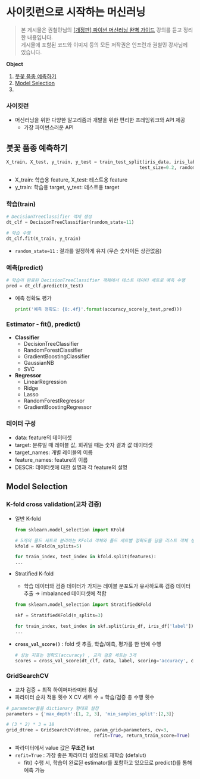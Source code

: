 # 사이킷런으로 시작하는 머신러닝
> 본 게시물은 권철민님의 [[개정판] 파이썬 머신러닝 완벽 가이드](https://www.inflearn.com/course/%ED%8C%8C%EC%9D%B4%EC%8D%AC-%EB%A8%B8%EC%8B%A0%EB%9F%AC%EB%8B%9D-%EC%99%84%EB%B2%BD%EA%B0%80%EC%9D%B4%EB%93%9C/dashboard) 강의를 듣고 정리한 내용입니다.  
게시물에 포함된 코드와 이미지 등의 모든 저작권은 인프런과 권철민 강사님께 있습니다.

**Object**
1. [붓꽃 품종 예측하기](#붓꽃-품종-예측하기)
2. [Model Selection](#model-selection)
3. []()

### 사이킷런
- 머신러닝을 위한 다양한 알고리즘과 개발을 위한 편리한 프레임워크와 API 제공
  - 가장 파이썬스러운 API

## 붓꽃 품종 예측하기

```python
X_train, X_test, y_train, y_test = train_test_split(iris_data, iris_label,
                                                  test_size=0.2, random_state=11)
```

- X_train: 학습용 feature, X_test: 테스트용 feature
- y_train: 학습용 target, y_test: 테스트용 target

### 학습(train)

```python
# DecisionTreeClassifier 객체 생성 
dt_clf = DecisionTreeClassifier(random_state=11)

# 학습 수행 
dt_clf.fit(X_train, y_train)
```

- `random_state=11` : 결과를 일정하게 유지 (무슨 숫자이든 상관없음)

### 예측(predict)

```python
# 학습이 완료된 DecisionTreeClassifier 객체에서 테스트 데이터 세트로 예측 수행
pred = dt_clf.predict(X_test)
```

- 예측 정확도 평가
    
    ```python
    print('예측 정확도: {0:.4f}'.format(accuracy_score(y_test,pred)))
    ```
    

### Estimator - fit(), predict()

- **Classifier**
    - DecisionTreeClassifier
    - RandomForestClassifier
    - GradientBoostingClassifier
    - GaussianNB
    - SVC
- **Regressor**
    - LinearRegression
    - Ridge
    - Lasso
    - RandomForestRegressor
    - GradientBoostingRegressor

### 데이터 구성

- data: feature의 데이터셋
- target: 분류일 때 레이블 값, 회귀일 때는 숫자 결과 값 데이터셋
- target_names: 개별 레이블의 이름
- feature_names: feature의 이름
- DESCR: 데이터셋에 대한 설명과 각 feature의 설명

## Model Selection

### K-fold cross validation(교차 검증)

- 일반 K-fold
    
    ```python
    from sklearn.model_selection import KFold
    
    # 5개의 폴드 세트로 분리하는 KFold 객체와 폴드 세트별 정확도를 담을 리스트 객체 생성.
    kfold = KFold(n_splits=5)
    
    for train_index, test_index in kfold.split(features): 
    ...
    ```
    
- Stratified K-fold
    - 학습 데이터와 검증 데이터가 가지는 레이블 분포도가 유사하도록 검증 데이터 추출 → imbalanced 데이터셋에 적합
    
    ```python
    from sklearn.model_selection import StratifiedKFold
    
    skf = StratifiedKFold(n_splits=3)
    
    for train_index, test_index in skf.split(iris_df, iris_df['label']):
    ...
    ```
    
- **`cross_val_score()`** : fold 셋 추출, 학습/예측, 평가를 한 번에 수행
    
    ```python
    # 성능 지표는 정확도(accuracy) , 교차 검증 세트는 3개 
    scores = cross_val_score(dt_clf, data, label, scoring='accuracy', cv=3)
    ```
    

### GridSearchCV

- 교차 검증 + 최적 하이퍼파라미터 튜닝
- 파라미터 순차 적용 횟수 X CV 세트 수 = 학습/검증 총 수행 횟수

```python
# parameter들을 dictionary 형태로 설정
parameters = {'max_depth':[1, 2, 3], 'min_samples_split':[2,3]}

# (3 * 2) * 3 = 18
grid_dtree = GridSearchCV(dtree, param_grid=parameters, cv=3,
                                 refit=True, return_train_score=True)
```

- 파라미터에서 value 값은 **무조건 list**
- `refit=True` : 가장 좋은 파라미터 설정으로 재학습 (defalut)
    - fit() 수행 시, 학습이 완료된 estimator를 포함하고 있으므로 predict()를 통해 예측 가능